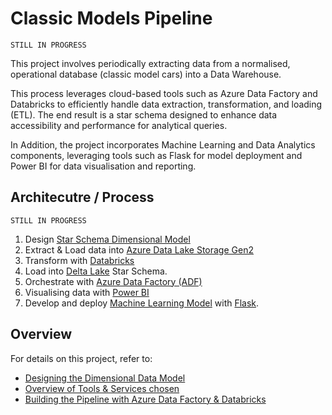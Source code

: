 # Classic Models Pipeline

  ```
 STILL IN PROGRESS
  ```

This project involves periodically extracting data from a normalised, operational database (classic model cars) into a Data Warehouse.

This process leverages cloud-based tools such as Azure Data Factory and Databricks to efficiently handle data extraction, transformation, and loading (ETL). The end result is a star schema designed to enhance data accessibility and performance for analytical queries.

In Addition, the project incorporates Machine Learning and Data Analytics components, leveraging tools such as Flask for model deployment and Power BI for data visualisation and reporting.

## Architecutre / Process

```
STILL IN PROGRESS
```

1. Design [Star Schema Dimensional Model](https://www.databricks.com/glossary/star-schema#:~:text=A%20star%20schema%20is%20a,for%20querying%20large%20data%20sets.)
1. Extract & Load data into [Azure Data Lake Storage Gen2](https://learn.microsoft.com/en-us/azure/storage/blobs/data-lake-storage-introduction)
1. Transform with [Databricks](https://www.databricks.com)
1. Load into [Delta Lake](https://delta.io) Star Schema.
1. Orchestrate with [Azure Data Factory (ADF)](https://azure.microsoft.com/en-gb/products/data-factory)
1. Visualising data with [Power BI](https://www.microsoft.com/en-us/power-platform/products/power-bi)
1. Develop and deploy [Machine Learning Model](https://www.ibm.com/topics/machine-learning) with [Flask](https://flask.palletsprojects.com/en/3.0.x/).

## Overview

For details on this project, refer to:

- [Designing the Dimensional Data Model](Documentation/DataModeling.md)
- [Overview of Tools & Services chosen](Documentation/Tools.md)
- [Building the Pipeline with Azure Data Factory & Databricks](Documentation/Pipeline.md)